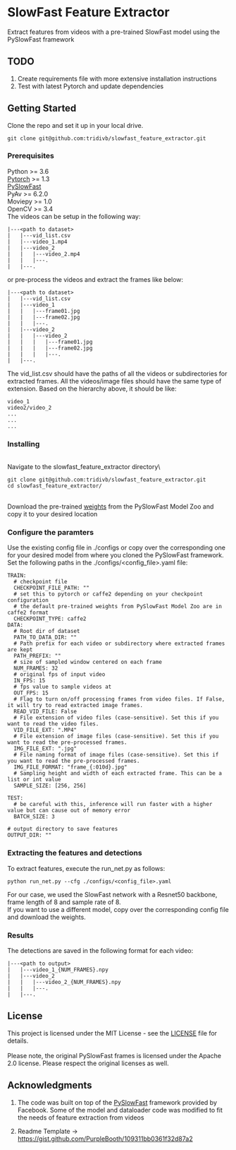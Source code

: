 # SlowFast Feature Extractor

Extract features from videos with a pre-trained SlowFast model using the PySlowFast framework

## TODO

1. Create requirements file with more extensive installation instructions
2. Test with latest Pytorch and update dependencies

## Getting Started

Clone the repo and set it up in your local drive.

```
git clone git@github.com:tridivb/slowfast_feature_extractor.git
```

### Prerequisites

Python >= 3.6\
[Pytorch](https://pytorch.org/)  >= 1.3\
[PySlowFast](https://github.com/facebookresearch/SlowFast.git)\
PyAv >= 6.2.0\
Moviepy >= 1.0\
OpenCV >= 3.4
\
The videos can be setup in the following way:

```
|---<path to dataset>
|   |---vid_list.csv
|   |---video_1.mp4
|   |---video_2
|   |   |---video_2.mp4
|   |   |---.
|   |---.

```

or pre-process the videos and extract the frames like below:
```
|---<path to dataset>
|   |---vid_list.csv
|   |---video_1
|   |   |---frame01.jpg
|   |   |---frame02.jpg
|   |   |---.
|   |---video_2
|   |   |---video_2
|   |   |   |---frame01.jpg
|   |   |   |---frame02.jpg
|   |   |   |---.
|   |---.

```

The vid_list.csv should have the paths of all the videos or subdirectories for extracted frames. 
All the videos/image files should have the same type of extension.
Based on the hierarchy above, it should be like:

```
video_1
video2/video_2
...
...
...
```

### Installing
\
Navigate to the slowfast_feature_extractor directory\

```
git clone git@github.com:tridivb/slowfast_feature_extractor.git
cd slowfast_feature_extractor/
```
\
Download the pre-trained [weights](https://github.com/facebookresearch/SlowFast/blob/master/MODEL_ZOO.md) 
from the PySlowFast Model Zoo and copy it to your desired location

### Configure the paramters

Use the existing config file in ./configs or copy over the corresponding one for your desired model from where you cloned the PySlowFast framework.
\
Set the following paths in the ./configs/<config_file>.yaml file:

```
TRAIN:
  # checkpoint file
  CHECKPOINT_FILE_PATH: ""
  # set this to pytorch or caffe2 depending on your checkpoint configuration
  # the default pre-trained weights from PySlowFast Model Zoo are in caffe2 format
  CHECKPOINT_TYPE: caffe2
DATA:
  # Root dir of dataset
  PATH_TO_DATA_DIR: ""
  # Path prefix for each video or subdirectory where extracted frames are kept
  PATH_PREFIX: ""
  # size of sampled window centered on each frame
  NUM_FRAMES: 32
  # original fps of input video
  IN_FPS: 15
  # fps value to sample videos at
  OUT_FPS: 15
  # Flag to turn on/off processing frames from video files. If False, it will try to read extracted image frames.
  READ_VID_FILE: False
  # File extension of video files (case-sensitive). Set this if you want to read the video files.
  VID_FILE_EXT: ".MP4"
  # File extension of image files (case-sensitive). Set this if you want to read the pre-processed frames.
  IMG_FILE_EXT: ".jpg"
  # File naming format of image files (case-sensitive). Set this if you want to read the pre-processed frames.
  IMG_FILE_FORMAT: "frame_{:010d}.jpg"
  # Sampling height and width of each extracted frame. This can be a list or int value
  SAMPLE_SIZE: [256, 256]

TEST:
  # be careful with this, inference will run faster with a higher value but can cause out of memory error
  BATCH_SIZE: 3

# output directory to save features
OUTPUT_DIR: ""
```

### Extracting the features and detections

To extract features, execute the run_net.py as follows:

```
python run_net.py --cfg ./configs/<config_file>.yaml
```

For our case, we used the SlowFast network with a Resnet50 backbone, frame length of 8 and sample rate of 8.\
If you want to use a different model, copy over the corresponding config file and download the weights.

### Results

The detections are saved in the following format for each video:

```
|---<path to output>
|   |---video_1_{NUM_FRAMES}.npy
|   |---video_2
|   |   |---video_2_{NUM_FRAMES}.npy
|   |   |---.
|   |---.
```

## License

This project is licensed under the MIT License - see the [LICENSE](LICENSE) file for details.\
\
Please note, the original PySlowFast frames is licensed under the Apache 2.0 license. Please respect the original licenses as well.

## Acknowledgments

1. The code was built on top of the [PySlowFast](https://github.com/facebookresearch/SlowFast.git) framework provided by Facebook. Some of the model and dataloader code was modified to fit the needs of feature extraction from videos

2. Readme Template -> https://gist.github.com/PurpleBooth/109311bb0361f32d87a2
